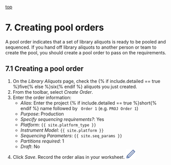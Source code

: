 <a name="pool-orders" href="#" id="toplink">top</a>

# 7. Creating pool orders

A pool order indicates that a set of library aliquots is ready to be pooled and sequenced. If you
hand off library aliquots to another person or team to create the pool, you should create a pool
order to pass on the requirements.

## 7.1 Creating a pool order

1. On the _Library Aliquots_ page, check the {% if include.detailed == true %}five{% else %}six{% endif %} aliquots you
   just created.
1. From the toolbar, select _Create Order_.
1. Enter the order information:
   * _Alias_: Enter the project {% if include.detailed == true %}short{% endif %} name followed by ` Order 1` (e.g.
     `PROJ Order 1`)
   * _Purpose_: Production
   * _Specify sequencing requirements?_: Yes
   * _Platform_: `{{ site.platform_type }}`
   * _Instrument Model_: `{{ site.platform }}`
   * _Sequencing Parameters_: `{{ site.seq_params }}`
   * _Partitions required_: 1
   * _Draft_: No
1. Click _Save_. Record the order alias in your worksheet. <img src="pics/blue_pencil.png">
